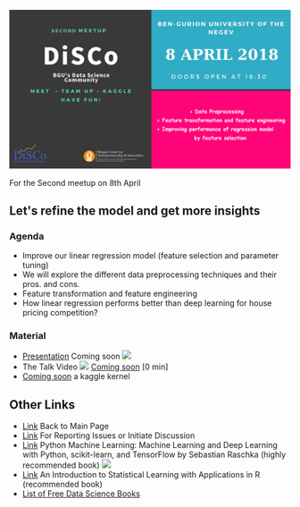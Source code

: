 ![Meetup](https://github.com/DiSCoBGU/Preprocessing/raw/master/meet2.png)

For the Second meetup on 8th April

## Let's refine the model and get more insights
### Agenda

* Improve our linear regression model (feature selection and parameter tuning)
* We will explore the different data preprocessing techniques and their pros. and cons.
* Feature transformation and feature engineering
* How linear regression performs better than deep learning for house pricing competition? 


### Material
* [Presentation](https://github.com/DiSCoBGU/Preprocessing/blob/master/DiSCo-Week2.pdf) Coming soon <img src="https://cdn2.iconfinder.com/data/icons/picons-basic-3/57/basic3-019_presentation_keynote-512.png" height="24">
* The Talk Video <img src="https://cdn3.iconfinder.com/data/icons/unicons-vector-icons-pack/32/youtube-24.png"> [Coming soon](https://) [0 min]
* [Coming soon](https://) a kaggle kernel

## Other Links
* [Link](https://discobgu.github.io) Back to Main Page
* [Link](https://github.com/DiSCoBGU/Practice-and-Discuss/blob/master/README.md#practice-and-discuss) For Reporting Issues or Initiate Discussion
* [Link](https://www.amazon.com/Python-Machine-Learning-scikit-learn-TensorFlow/dp/1787125939) Python Machine Learning: Machine Learning and Deep Learning with Python, scikit-learn, and TensorFlow by Sebastian Raschka (highly recommended book) <img src="https://cdn2.iconfinder.com/data/icons/font-awesome/1792/book-24.png">
* [Link](http://www-bcf.usc.edu/~gareth/ISL/) An Introduction to Statistical Learning with Applications in R (recommended book)
* [List of Free Data Science Books](https://github.com/DiSCoBGU/DiSCo-init/blob/master/free-data-science-books.md#free-data-science-books)
